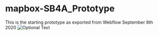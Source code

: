 # mapbox-SB4A_Prototype
 
This is the starting prototype as exported from Webflow September 8th 2020
![Optional Text](../master/storyboards/SOP.png)
